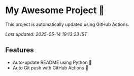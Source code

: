 # My Awesome Project 🚀

This project is automatically updated using GitHub Actions.

_Last updated: 2025-05-14 19:13:23 IST_

## Features
- Auto-update README using Python 🐍
- Auto Git push with GitHub Actions 🤖
